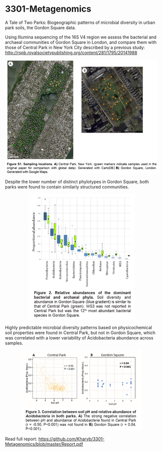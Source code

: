 # 3301-Metagenomics
A Tale of Two Parks: Biogeographic patterns of microbial diversity in urban park soils, the Gordon Square data.

Using Illumina sequencing of the 16S V4 region we assess the bacterial and archaeal communities of Gordon Square in London, and compare them with those of Central Park in New York City described by a previous study: http://rspb.royalsocietypublishing.org/content/281/1795/20141988

<p align="center">
  <img src="https://github.com/Kharyb/3301-Metagenomics/blob/master/Images/maps.PNG" width="600"/>
</p>

Despite the lower number of distinct phylotypes in Gordon Square, both parks were found to contain similarly structured communities. 

<p align="center">
  <img src="https://github.com/Kharyb/3301-Metagenomics/blob/master/Images/diversities.PNG" width="350"/>
</p>

Highly predictable microbial diversity patterns based on physicochemical soil properties were found in Central Park, but not in Gordon Square, which was correlated with a lower variability of Acidobacteria abundance across samples. 

<p align="center">
  <img src="https://github.com/Kharyb/3301-Metagenomics/blob/master/Images/ph.PNG" width="400"/>
</p>

Read full report: https://github.com/Kharyb/3301-Metagenomics/blob/master/Report.pdf
